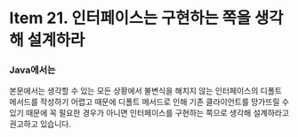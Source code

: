 # Item 21. 인터페이스는 구현하는 쪽을 생각해 설계하라

### Java에서는 

본문에서는 생각할 수 있는 모든 상황에서 불변식을 해치지 않는 인터페이스의 디폴트 메서드를 작성하기 어렵고 때문에 디폴트 메서드로 인해 기존 클라이언트를 망가뜨릴 수 있기 때문에 꼭 필요한 경우가 아니면 인터페이스를 구현하는 쪽으로 생각해 설계하라고 권고하고 있습니다. 